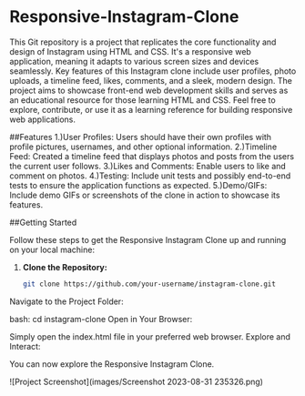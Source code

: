 # Responsive-Instagram-Clone
This Git repository is a project that replicates the core functionality and design of Instagram using HTML and CSS. It's a responsive web application, meaning it adapts to various screen sizes and devices seamlessly. Key features of this Instagram clone include user profiles, photo uploads, a timeline feed, likes, comments, and a sleek, modern design. The project aims to showcase front-end web development skills and serves as an educational resource for those learning HTML and CSS. Feel free to explore, contribute, or use it as a learning reference for building responsive web applications.


##Features
1.)User Profiles: Users should have their own profiles with profile pictures, usernames, and other optional information.
2.)Timeline Feed: Created a timeline feed that displays photos and posts from the users the current user follows.
3.)Likes and Comments: Enable users to like and comment on photos.
4.)Testing: Include unit tests and possibly end-to-end tests to ensure the application functions as expected.
5.)Demo/GIFs: Include demo GIFs or screenshots of the clone in action to showcase its features.


##Getting Started

Follow these steps to get the Responsive Instagram Clone up and running on your local machine:

1. **Clone the Repository:**

   ```bash
   git clone https://github.com/your-username/instagram-clone.git
Navigate to the Project Folder:

bash:
cd instagram-clone
Open in Your Browser:

Simply open the index.html file in your preferred web browser.
Explore and Interact:

You can now explore the Responsive Instagram Clone.



![Project Screenshot](images/Screenshot 2023-08-31 235326.png)


